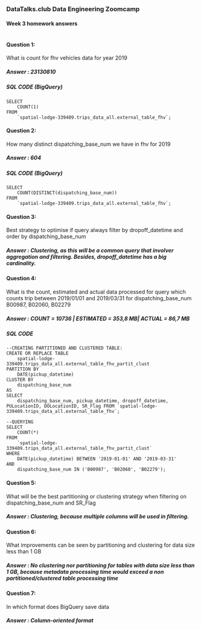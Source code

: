 ### DataTalks.club Data Engineering Zoomcamp

#### Week 3 homework answers

#

#### Question 1:

What is count for fhv vehicles data for year 2019

##### Answer : 23130810
##### SQL CODE (BigQuery)

	SELECT 
		COUNT(1) 
	FROM 
		`spatial-lodge-339409.trips_data_all.external_table_fhv`;
		
#### Question 2:

How many distinct dispatching_base_num we have in fhv for 2019

##### Answer : 604
##### SQL CODE (BigQuery)

	SELECT 
		COUNT(DISTINCT(dispatching_base_num)) 
	FROM 
		`spatial-lodge-339409.trips_data_all.external_table_fhv`;


#### Question 3:

Best strategy to optimise if query always filter by dropoff_datetime and order by dispatching_base_num

##### Answer : Clustering, as this will be a common query that involver aggregation and filtering. Besides, dropoff_datetime has a big cardinality.

		
#### Question 4:

What is the count, estimated and actual data processed for query which counts trip between 2019/01/01 and 2019/03/31 for dispatching_base_num B00987, B02060, B02279

##### Answer : COUNT = 10736 | ESTIMATED = 353,8 MB| ACTUAL = 86,7 MB
##### SQL CODE

	--CREATING PARTITIONED AND CLUSTERED TABLE:
	CREATE OR REPLACE TABLE 
		spatial-lodge-339409.trips_data_all.external_table_fhv_partit_clust
	PARTITION BY 
		DATE(pickup_datetime)
	CLUSTER BY 
		dispatching_base_num
	AS
	SELECT 
		dispatching_base_num, pickup_datetime, dropoff_datetime, PULocationID, DOLocationID, SR_Flag FROM `spatial-lodge-339409.trips_data_all.external_table_fhv`;
	
	--QUERYING
	SELECT 
		COUNT(*)
	FROM
		`spatial-lodge-339409.trips_data_all.external_table_fhv_partit_clust`
	WHERE 
		DATE(pickup_datetime) BETWEEN '2019-01-01' AND '2019-03-31'
	AND
		dispatching_base_num IN ('B00987', 'B02060', 'B02279');
		
		
#### Question 5:

What will be the best partitioning or clustering strategy when filtering on dispatching_base_num and SR_Flag

##### Answer : Clustering, because multiple columns will be used in filtering.


#### Question 6:

What improvements can be seen by partitioning and clustering for data size less than 1 GB

##### Answer : No clustering nor partitioning for tables with data size less than 1 GB, because metadata processing time would exceed a non partitioned/clustered table processing time


#### Question 7:

In which format does BigQuery save data

##### Answer : Column-oriented format